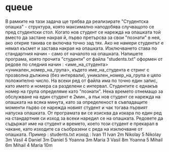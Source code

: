 # queue

В рамките на тази задача ще трябва да реализирате "Студентска опашка" - структура, която
максимално наподобява случващото се пред студентски стол. Когато нов студент се нарежда на
опашката той вместо да застане накрая й, първо претърсва за свои "познати" в нея, ако открие
такива се включва точно зад тях. Ако не намери студентът е нямал късмет и застава накрая на
опашката.
Изключването става по стандартния начин - само от началото на опашката.
Напишете програма, която прочита "студенти" от файла "students.txt" оформен от редове по
следния начин :
<име_на_студента> <уникален_номер_на_група>,
където име_на_студента е стринг с прозволна дължина (без интервали),
уникален_номер_на_група е цяло положително число.
На всеки ред от файлa има по точно един запис, като името и номера са разделени с интервал.
Студентите с еднакъв номер на група определяме като "познати".
Нека времето отнемащо за обслужване на един студент е 2мин., а пък нов студент се нарежда на
опашката на всяка минута, като за определеност в съвпадащите моменти първо се нарежда
новият студент и чак тогава първият напуска опашката.
От програмата ви се изисква да изкара по един ред на стандартния си изход за всеки наредил се
на опашката. Редовете да съдържат име на студент и времето, което този студент е прекарал в
чакане, като изходите са съобразени с реда на изключване от опашката.
Пример :
students.txt изход :
Ivan 11 Ivan 2m
Nikolay 5 Nikolay 3m
Vasil 4 Daniel 3m
Daniel 5 Yoanna 3m
Maria 3 Vasil 8m
Yoanna 5 Mihail 6m
Mihail 4 Maria 10m
